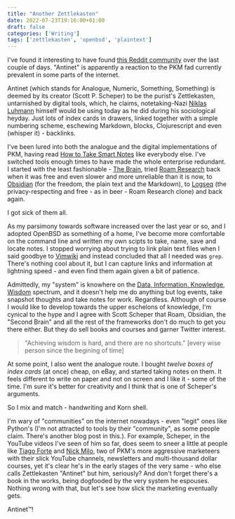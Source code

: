 ```yaml
---
title: "Another Zettlekasten"
date: 2022-07-23T19:16:00+01:00
draft: false
categories: ['Writing']
tags: ['zettlekasten', 'openbsd', 'plaintext']
---
```


I've found it interesting to have found [this Reddit community](https://www.reddit.com/r/antinet/) over the last couple of days. "Antinet" is apparently a reaction to the PKM fad currently prevalent in some parts of the internet.

Antinet (which stands for Analogue, Numeric, Something, Something) is deemed by its creator (Scott P. Scheper) to be the purist's Zettlekasten, untarnished by digital tools, which, he claims, notetaking-Nazi [Niklas Luhmann](https://en.wikipedia.org/wiki/Niklas_Luhmann) himself would be using today as he did during his sociological heyday. Just lots of index cards in drawers, linked together with a simple numbering scheme, eschewing Markdown, blocks, Clojurescript and even (whisper it) - backlinks.

I've been lured into both the analogue and the digital implementations of PKM, having read [How to Take Smart Notes](https://www.amazon.co.uk/How-Take-Smart-Notes-Nonfiction/dp/1542866502) like everybody else. I've switched tools enough times to have made the whole enterprise redundant. I started with the least fashionable - [The Brain](https://www.thebrain.com/), tried [Roam Research](https://roamresearch.com/) back when it was free and even slower and more unreliable than it is now, to [Obsidian](https://obsidian.md/) (for the freedom, the plain text and the Markdown), to [Logseq](https://docs.logseq.com/#/page/Contents) (the privacy-respecting and free - as in beer - Roam Research clone) and back again.

I got sick of them all.

As my parsimony towards software increased over the last year or so, and I adopted OpenBSD as something of a home, I've become more comfortable on the command line and written my own scipts to take, name, save and locate notes. I stopped worrying about trying to link plain text files when I said goodbye to [Vimwiki](https://vimwiki.github.io/) and instead concluded that all I needed was `grep`. There's nothing cool about it, but I can capture links and information at lightning speed - and even find them again given a bit of patience.

Admittedly, my "system" is knowhere on the [Data, Information, Knowledge, Wisdom](https://www.systems-thinking.org/dikw/dikw.htm) spectrum, and it doesn't help me do anything but log events, take snapshot thoughts and take notes for work. Regardless. Although of course I would like to develop towards the upper eschelons of knowledge, I'm cynical to the hype and I agree with Scott Scheper that Roam, Obsidian, the "Second Brain" and all the rest of the frameworks don't do much to get you there either. But they do sell books and courses and garner Twitter interest.

> "Achieving wisdom is hard, and there are no shortcuts." [every wise person since the begining of time]

At some point, I also went the analogue route. I bought *twelve boxes of index cards* (at once) cheap, on eBay, and started taking notes on them. It feels different to write on paper and not on screen and I like it - some of the time. I'm sure it's better for creativity and I think that is one of Scheper's arguments.

So I mix and match - handwriting and Korn shell.

I'm wary of "communities" on the internet nowadays - even "legit" ones like Python's (I'm not attracted to tools by their "community", as some people claim. There's another blog post in this.). For example, Scheper, in the YouTube videos I've seen of him so far, does seem to sneer a little at people like [Tiago Forte](https://vimwiki.github.io/) and [Nick Milo](https://www.linkingyourthinking.com/), two of PKM's more aggressive marketeers with their slick YouTube channels, newsletters and multi-thousand dollar courses, yet it's clear he's in the early stages of the very same - who else calls Zettlekasten "Antinet" but him, seriously? And don't forget there's a book in the works, being dogfooded by the very system he espouses. Nothing wrong with that, but let's see how slick the marketing eventually gets.

Antinet™!
